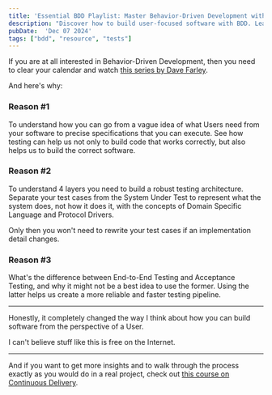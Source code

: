 ```yaml
---
title: 'Essential BDD Playlist: Master Behavior-Driven Development with Dave Farley'
description: "Discover how to build user-focused software with BDD. Learn from Dave Farley's comprehensive YouTube series."
pubDate:  'Dec 07 2024'
tags: ["bdd", "resource", "tests"]
---
```


If you are at all interested in Behavior-Driven Development, then you need to clear your calendar and watch [this series by Dave Farley](https://www.youtube.com/watch?v=gXh0iUt4TXA&list=PLwLLcwQlnXByKR1Fo7UnE6gQAbx-JfYJZ).

And here's why:

### Reason #1

To understand how you can go from a vague idea of what Users need from your software to precise specifications that you can execute. See how testing can help us not only to build code that works correctly, but also helps us to build the correct software.

### Reason #2

To understand 4 layers you need to build a robust testing architecture. Separate your test cases from the System Under Test to represent what the system does, not how it does it, with the concepts of Domain Specific Language and Protocol Drivers.

Only then you won't need to rewrite your test cases if an implementation detail changes.

### Reason #3

What's the difference between End-to-End Testing and Acceptance Testing, and why it might not be a best idea to use the former. Using the latter helps us create a more reliable and faster testing pipeline.

---

Honestly, it completely changed the way I think about how you can build software from the perspective of a User.

I can't believe stuff like this is free on the Internet.

---

And if you want to get more insights and to walk through the process exactly as you would do in a real project, check out [this course on Continuous Delivery](https://courses.cd.training/courses/atdd-from-stories-to-executable-specifications).
